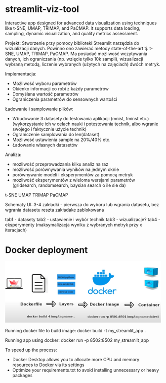 # streamlit-viz-tool
Interactive app designed for advanced data visualization using techniques like t-SNE, UMAP, TRIMAP, and PaCMAP. It supports data loading, sampling, dynamic visualization, and quality metrics assessment.


Projekt:
Stworzenie przy pomocy biblioteki Streamlit narzędzia do wizualizacji danych. Powinno ono zawierać metody state-of-the-art tj. t-SNE, UMAP, TRIMAP, PaCMAP. Ma posiadać możliwość wczytywania danych, ich ograniczania (np. wzięcie tylko 10k sampli), wizualizacji wybraną metodą, liczenie wybranych (użytych na zajęciach)  dwóch metryk.




Implementacja: 
* Możliwość wyboru parametrów
* Okienko informacji co robi z każdy parametrów
* Domyślana wartość parametrów
* Ograniczenia parametrów do sensownych wartości

Ładowanie i samplowanie plików:
* Wbudowanie 3 datasety do testowania aplikacji (mnist, fminst etc.) 
(wykorzystanie ich w celach nauki i potestowania technik, albo wgranie swojego i faktycznie użycie technik)
* Ograniczenie samplowania do len(dataset)
* Możliwość ustawienia sample na 20%/40% etc.
* Ładowanie własnych datasetów

Analiza:
* możliwość przeprowadzania kilku analiz na raz
* możliwość porównywania wyników na jednym oknie
* porównywanie modeli i eksperymentów za pomocą metryk
* możliwość eksperymentów z wieloma wersjami parametrów (gridsearch, randomsearch, baysian search o ile sie da)


t-SNE
UMAP
TRIMAP
PaCMAP

Schematy UI:
3-4 zakładki - pierwsza do wyboru lub wgrania datasetu, bez wgrania datasetu reszta zakładake zablokowana

tab1 - datasety
tab2 - ustawienie i wybór technik
tab3 - wizualizacje? 
tab4 - eksperymenty (maksymalizacja wyniku z wybranych metryk przy x iteracjach)



# Docker deployment
![docker_roadmap.png](documentation-resources%2Fdocker_roadmap.png)

Running docker file to build image:
    docker build -t my_streamlit_app .

Running app using docker:
    docker run -p 8502:8502 my_streamlit_app

To speed up the process:
* Docker Desktop allows you to allocate more CPU and memory resources to Docker via its settings
* Optimize your requirements.txt to avoid installing unnecessary or heavy packages